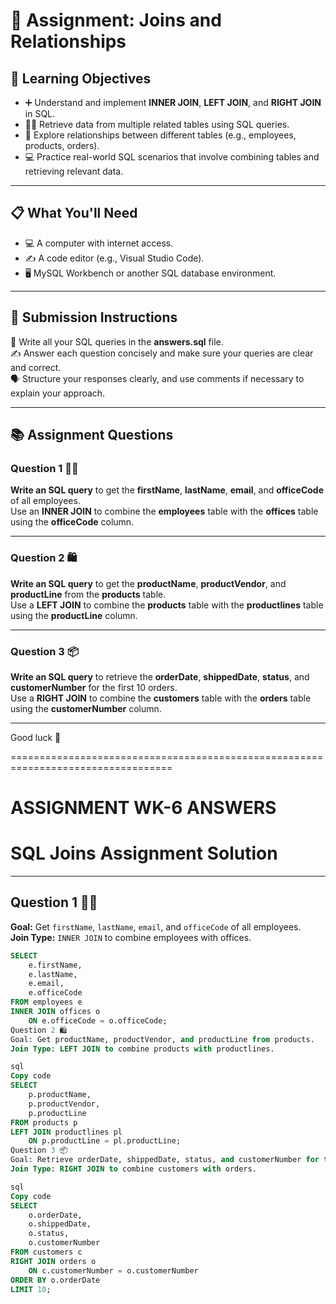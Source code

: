 # 📝 **Assignment: Joins and Relationships**

## 🎯 **Learning Objectives**
* ➕ Understand and implement **INNER JOIN**, **LEFT JOIN**, and **RIGHT JOIN** in SQL.
* 👨‍💻 Retrieve data from multiple related tables using SQL queries.
* 🔗 Explore relationships between different tables (e.g., employees, products, orders).
* 💻 Practice real-world SQL scenarios that involve combining tables and retrieving relevant data.

---

## 📋 **What You'll Need**
* 💻 A computer with internet access.
* ✍️ A code editor (e.g., Visual Studio Code).
* 🖥️ MySQL Workbench or another SQL database environment.

---

## 📝 **Submission Instructions**  
📂 Write all your SQL queries in the **answers.sql** file.  
✍️ Answer each question concisely and make sure your queries are clear and correct.  
🗣️ Structure your responses clearly, and use comments if necessary to explain your approach.

---

## 📚 **Assignment Questions**

### **Question 1 🧑‍💼**  
**Write an SQL query** to get the **firstName**, **lastName**, **email**, and **officeCode** of all employees.  
Use an **INNER JOIN** to combine the **employees** table with the **offices** table using the **officeCode** column.

---

### **Question 2 🛍️**  
**Write an SQL query** to get the **productName**, **productVendor**, and **productLine** from the **products** table.  
Use a **LEFT JOIN** to combine the **products** table with the **productlines** table using the **productLine** column.

---

### **Question 3 📦**  
**Write an SQL query** to retrieve the **orderDate**, **shippedDate**, **status**, and **customerNumber** for the first 10 orders.  
Use a **RIGHT JOIN** to combine the **customers** table with the **orders** table using the **customerNumber** column.

---

Good luck 🚀

==================================================================================

# ASSIGNMENT WK-6 ANSWERS

# SQL Joins Assignment Solution

---

## Question 1 🧑‍💼
**Goal:** Get `firstName`, `lastName`, `email`, and `officeCode` of all employees.  
**Join Type:** `INNER JOIN` to combine employees with offices.

```sql
SELECT 
    e.firstName, 
    e.lastName, 
    e.email, 
    e.officeCode
FROM employees e
INNER JOIN offices o
    ON e.officeCode = o.officeCode;
Question 2 🛍️
Goal: Get productName, productVendor, and productLine from products.
Join Type: LEFT JOIN to combine products with productlines.

sql
Copy code
SELECT 
    p.productName, 
    p.productVendor, 
    p.productLine
FROM products p
LEFT JOIN productlines pl
    ON p.productLine = pl.productLine;
Question 3 📦
Goal: Retrieve orderDate, shippedDate, status, and customerNumber for the first 10 orders.
Join Type: RIGHT JOIN to combine customers with orders.

sql
Copy code
SELECT 
    o.orderDate,
    o.shippedDate, 
    o.status, 
    o.customerNumber
FROM customers c
RIGHT JOIN orders o
    ON c.customerNumber = o.customerNumber
ORDER BY o.orderDate
LIMIT 10;